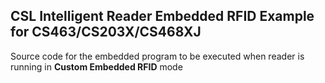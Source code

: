 ## CSL Intelligent Reader Embedded RFID Example for CS463/CS203X/CS468XJ

Source code for the embedded program to be executed when reader is running in **Custom Embedded RFID** mode
